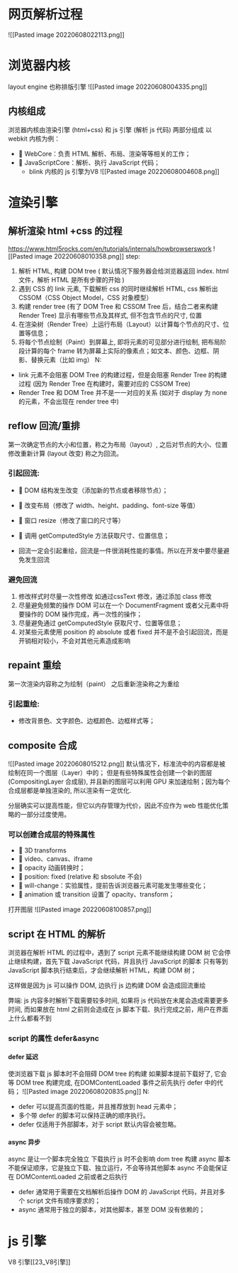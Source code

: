 # 网页解析过程
![[Pasted image 20220608022113.png]]
# 浏览器内核
layout engine 也称排版引擎
![[Pasted image 20220608004335.png]]

## 内核组成 
浏览器内核由渲染引擎 (html+css) 和 js 引擎 (解析 js 代码) 两部分组成
以 webkit 内核为例：
-  WebCore：负责 HTML 解析、布局、渲染等等相关的工作； 
-  JavaScriptCore：解析、执行 JavaScript 代码；
	- blink 内核的 js 引擎为V8
![[Pasted image 20220608004608.png]]

# 渲染引擎
## 解析渲染 html +css 的过程
https://www.html5rocks.com/en/tutorials/internals/howbrowserswork
![[Pasted image 20220608010358.png]]
step:
1. 解析 HTML, 构建 DOM tree ( 默认情况下服务器会给浏览器返回 index. html 文件，解析 HTML 是所有步骤的开始 )  
2. 遇到 CSS 的 link 元素, 下载解析 css 的同时继续解析 HTML, css 解析出 CSSOM（CSS Object Model，CSS 对象模型）
3. 构建 render tree (有了 DOM Tree 和 CSSOM Tree 后，结合二者来构建 Render Tree) 显示有哪些节点及其样式, 但不包含节点的尺寸, 位置
4. 在渲染树（Render Tree）上运行布局（Layout）以计算每个节点的尺寸、位置等信息；
5. 将每个节点绘制（Paint）到屏幕上, 即将元素的可见部分进行绘制, 把布局阶段计算的每个 frame 转为屏幕上实际的像素点；如文本、颜色、边框、阴影、替换元素（比如 img）
N: 
- link 元素不会阻塞 DOM Tree 的构建过程，但是会阻塞 Render Tree 的构建过程 (因为 Render Tree 在构建时，需要对应的 CSSOM Tree)
- Render Tree 和 DOM Tree 并不是一一对应的关系 (如对于 display 为 none 的元素，不会出现在 render tree 中)
##  reflow 回流/重排
第一次确定节点的大小和位置，称之为布局（layout）,
之后对节点的大小、位置修改重新计算 (layout 改变) 称之为回流。
### 引起回流:
-  DOM 结构发生改变（添加新的节点或者移除节点）； 
-  改变布局（修改了 width、height、padding、font-size 等值） 
-  窗口 resize（修改了窗口的尺寸等） 
-  调用 getComputedStyle 方法获取尺寸、位置信息； 

- 回流一定会引起重绘，回流是一件很消耗性能的事情。所以在开发中要尽量避免发生回流
### 避免回流
1. 修改样式时尽量一次性修改
	如通过cssText 修改，通过添加 class 修改
2.  尽量避免频繁的操作 DOM
	可以在一个 DocumentFragment 或者父元素中将要操作的 DOM 操作完成，再一次性的操作；
3. 尽量避免通过 getComputedStyle 获取尺寸、位置等信息；
4. 对某些元素使用 position 的 absolute 或者 fixed
	并不是不会引起回流，而是开销相对较小，不会对其他元素造成影响
## repaint 重绘
第一次渲染内容称之为绘制（paint）
之后重新渲染称之为重绘
### 引起重绘:
- 修改背景色、文字颜色、边框颜色、边框样式等；

## composite 合成
![[Pasted image 20220608015212.png]]
默认情况下，标准流中的内容都是被绘制在同一个图层（Layer）中的；
但是有些特殊属性会创建一个新的图层 (CompositingLayer 合成层), 并且新的图层可以利用 GPU 来加速绘制；因为每个合成层都是单独渲染的, 所以渲染有一定优化.

分层确实可以提高性能，但它以内存管理为代价，因此不应作为 web 性能优化策略的一部分过度使用。

### 可以创建合成层的特殊属性
-  3D transforms 
-  video、canvas、iframe 
-  opacity 动画转换时； 
-  position: fixed (relative 和 sbsolute 不会)
-  will-change：实验属性，提前告诉浏览器元素可能发生哪些变化； 
-  animation 或 transition 设置了 opacity、transform；

打开图层
![[Pasted image 20220608100857.png]]
## script 在 HTML 的解析
浏览器在解析 HTML 的过程中，遇到了 script 元素不能继续构建 DOM 树
它会停止继续构建，首先下载 JavaScript 代码，并且执行 JavaScript 的脚本
只有等到 JavaScript 脚本执行结束后，才会继续解析 HTML，构建 DOM 树；

这样做是因为 js 可以操作 DOM, 边执行 js 边构建 DOM 会造成回流重绘

弊端:
js 内容多时解析下载需要较多时间, 如果将 js 代码放在末尾会造成需要更多时间, 而如果放在 html 之前则会造成在 js 脚本下载、执行完成之前，用户在界面上什么都看不到

### script 的属性 defer&async
#### defer 延迟
使浏览器下载 js 脚本时不会阻碍 DOM tree 的构建
如果脚本提前下载好了, 它会等 DOM tree 构建完成, 在DOMContentLoaded 事件之前先执行 defer 中的代码；
![[Pasted image 20220608020835.png]]
N:
- defer 可以提高页面的性能，并且推荐放到 head 元素中；
- 多个带 defer 的脚本可以保持正确的顺序执行。
- defer 仅适用于外部脚本，对于 script 默认内容会被忽略。
#### async 异步
async 是让一个脚本完全独立
下载执行 js 时不会影响 dom tree 构建
async 脚本不能保证顺序，它是独立下载、独立运行，不会等待其他脚本
async 不会能保证在 DOMContentLoaded 之前或者之后执行

- defer 通常用于需要在文档解析后操作 DOM 的 JavaScript 代码，并且对多个 script 文件有顺序要求的；
- async 通常用于独立的脚本，对其他脚本，甚至 DOM 没有依赖的；

# js 引擎
V8 引擎[[23_V8引擎]]